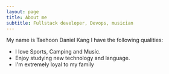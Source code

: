 ```yaml
---
layout: page
title: About me
subtitle: Fullstack developer, Devops, musician
---
```


My name is Taehoon Daniel Kang I have the following qualities:

- I love Sports, Camping and Music.
- Enjoy studying new technology and language.
- I'm extremely loyal to my family


